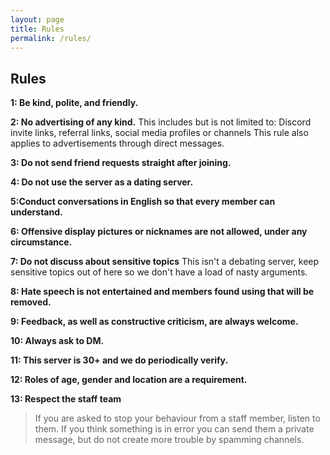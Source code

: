 ```yaml
---
layout: page
title: Rules
permalink: /rules/
---
```


## Rules

**1: Be kind, polite, and friendly.**

**2: No advertising of any kind.**
This includes but is not limited to: Discord invite links, referral links, social media profiles or channels
This rule also applies to advertisements through direct messages. 

**3: Do not send friend requests straight after joining.**

**4: Do not use the server as a dating server.**

**5:Conduct conversations in English so that every member can understand.**

**6: Offensive display pictures or nicknames are not allowed, under any circumstance.** 

**7: Do not discuss about sensitive topics** 
This isn't a debating server, keep sensitive topics out of here so we don't have a load of nasty arguments.

**8: Hate speech is not entertained and members found using that will be removed.**

**9: Feedback, as well as constructive criticism, are always welcome.**

**10: Always ask to DM.**

**11: This server is 30+ and we do periodically verify.** 

**12: Roles of age, gender and location are a requirement.** 

**13: Respect the staff team** 
> If you are asked to stop your behaviour from a staff member, listen to them. If you think something is in error you can send them a private message, but do not create more trouble by spamming channels.
